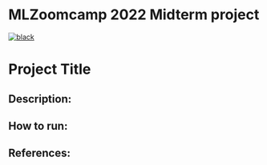 # MLZoomcamp 2022 Midterm project

[![black](https://img.shields.io/badge/code%20style-black-000000.svg)](https://github.com/psf/black)

# Project Title

## Description:

## How to run:

## References:
